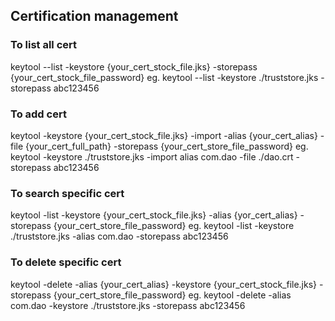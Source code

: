 ## Certification management
### To list all cert
keytool --list -keystore {your_cert_stock_file.jks} -storepass {your_cert_stock_file_password}
eg.
keytool --list -keystore ./truststore.jks -storepass abc123456

### To add cert
keytool -keystore {your_cert_stock_file.jks} -import -alias {your_cert_alias} -file {your_cert_full_path} -storepass {your_cert_store_file_password}
eg.
keytool -keystore ./truststore.jks -import alias com.dao -file ./dao.crt -storepass abc123456

### To search specific cert
keytool -list -keystore {your_cert_stock_file.jks} -alias {yor_cert_alias} -storepass {your_cert_store_file_password}
eg.
keytool -list -keystore ./truststore.jks -alias com.dao -storepass abc123456

### To delete specific cert
keytool -delete -alias {your_cert_alias} -keystore {your_cert_stock_file.jks} -storepass {your_cert_store_file_password}
eg.
keytool -delete -alias com.dao -keystore ./truststore.jks -storepass abc123456